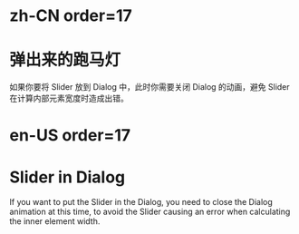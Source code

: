 # zh-CN order=17

# 弹出来的跑马灯

如果你要将 Slider 放到 Dialog 中，此时你需要关闭 Dialog 的动画，避免 Slider 在计算内部元素宽度时造成出错。

# en-US order=17

# Slider in Dialog

If you want to put the Slider in the Dialog, you need to close the Dialog animation at this time, to avoid the Slider causing an error when calculating the inner element width.
